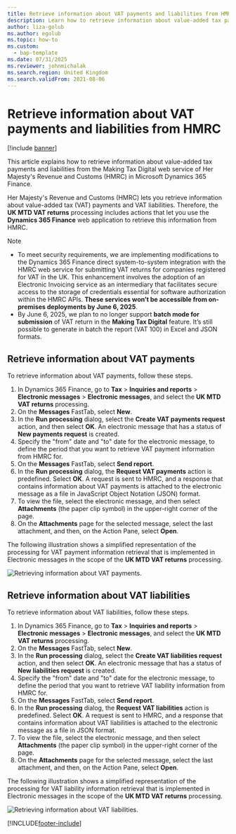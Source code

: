 ```yaml
---
title: Retrieve information about VAT payments and liabilities from HMRC
description: Learn how to retrieve information about value-added tax payments and liabilities from the Making Tax Digital web service of Her Majesty's Revenue and Customs (HMRC) in Microsoft Dynamics 365 Finance.
author: liza-golub
ms.author: egolub
ms.topic: how-to
ms.custom: 
  - bap-template
ms.date: 07/31/2025
ms.reviewer: johnmichalak
ms.search.region: United Kingdom
ms.search.validFrom: 2021-08-06
---
```


# Retrieve information about VAT payments and liabilities from HMRC

[!include [banner](../../includes/banner.md)]

This article explains how to retrieve information about value-added tax payments and liabilities from the Making Tax Digital web service of Her Majesty's Revenue and Customs (HMRC) in Microsoft Dynamics 365 Finance.

Her Majesty's Revenue and Customs (HMRC) lets you retrieve information about value-added tax (VAT) payments and VAT liabilities. Therefore, the **UK MTD VAT returns** processing includes actions that let you use the **Dynamics 365 Finance** web application to retrieve this information from HMRC.

> [!NOTE]
> - To meet security requirements, we are implementing modifications to the Dynamics 365 Finance direct system-to-system integration with the HMRC web service for submitting VAT returns for companies registered for VAT in the UK. This enhancement involves the adoption of an Electronic Invoicing service as an intermediary that facilitates secure access to the storage of credentials essential for software authorization within the HMRC APIs. **These services won’t be accessible from on-premises deployments by June 6, 2025**.
> - By June 6, 2025, we plan to no longer support **batch mode for submission** of VAT return in the **Making Tax Digital** feature. It’s still possible to generate in batch the report (VAT 100) in Excel and JSON formats.

## Retrieve information about VAT payments

To retrieve information about VAT payments, follow these steps.

1. In Dynamics 365 Finance, go to **Tax** \> **Inquiries and reports** \> **Electronic messages** \> **Electronic messages**, and select the **UK MTD VAT returns** processing.
1. On the **Messages** FastTab, select **New**.
1. In the **Run processing** dialog, select the **Create VAT payments request** action, and then select **OK**. An electronic message that has a status of **New payments request** is created.
1. Specify the "from" date and "to" date for the electronic message, to define the period that you want to retrieve VAT payment information from HMRC for.
1. On the **Messages** FastTab, select **Send report**.
1. In the **Run processing** dialog, the **Request VAT payments** action is predefined. Select **OK**. A request is sent to HMRC, and a response that contains information about VAT payments is attached to the electronic message as a file in JavaScript Object Notation (JSON) format.
1. To view the file, select the electronic message, and then select **Attachments** (the paper clip symbol) in the upper-right corner of the page.
1. On the **Attachments** page for the selected message, select the last attachment, and then, on the Action Pane, select **Open**.

The following illustration shows a simplified representation of the processing for VAT payment information retrieval that is implemented in Electronic messages in the scope of the **UK MTD VAT returns** processing.

![Retrieving information about VAT payments.](../media/uk-mtd-payment-schema.png)

## Retrieve information about VAT liabilities

To retrieve information about VAT liabilities, follow these steps.

1. In Dynamics 365 Finance, go to **Tax** \> **Inquiries and reports** \> **Electronic messages** \> **Electronic messages**, and select the **UK MTD VAT returns** processing.
1. On the **Messages** FastTab, select **New**.
1. In the **Run processing** dialog, select the **Create VAT liabilities request** action, and then select **OK**. An electronic message that has a status of **New liabilities request** is created.
1. Specify the "from" date and "to" date for the electronic message, to define the period that you want to retrieve VAT liability information from HMRC for.
1. On the **Messages** FastTab, select **Send report**.
1. In the **Run processing** dialog, the **Request VAT liabilities** action is predefined. Select **OK**. A request is sent to HMRC, and a response that contains information about VAT liabilities is attached to the electronic message as a file in JSON format.
1. To view the file, select the electronic message, and then select **Attachments** (the paper clip symbol) in the upper-right corner of the page.
1. On the **Attachments** page for the selected message, select the last attachment, and then, on the Action Pane, select **Open**.

The following illustration shows a simplified representation of the processing for VAT liability information retrieval that is implemented in Electronic messages in the scope of the **UK MTD VAT returns** processing.

![Retrieving information about VAT liabilities.](../media/uk-mtd-liabilities-schema.png)

[!INCLUDE[footer-include](../../../includes/footer-banner.md)]

